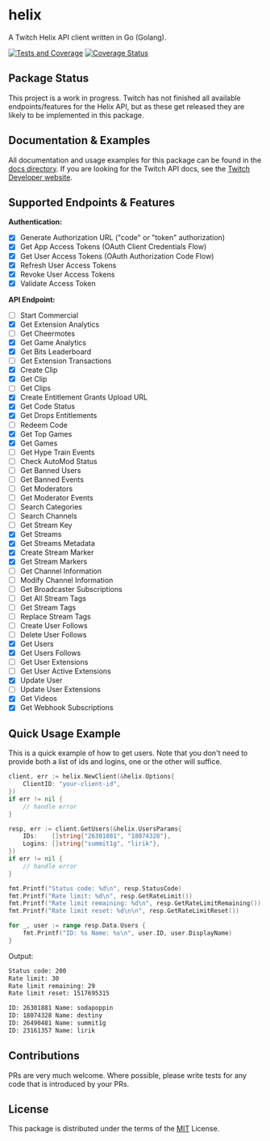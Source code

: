 # helix

A Twitch Helix API client written in Go (Golang).

[![Tests and Coverage](https://github.com/nicklaw5/helix/workflows/Tests%20and%20Coverage/badge.svg)](https://github.com/nicklaw5/helix/actions?query=workflow%3A%22Tests+and+Coverage%22)
[![Coverage Status](https://coveralls.io/repos/github/nicklaw5/helix/badge.svg)](https://coveralls.io/github/nicklaw5/helix)

## Package Status

This project is a work in progress. Twitch has not finished all available endpoints/features for the Helix
API, but as these get released they are likely to be implemented in this package.

## Documentation & Examples

All documentation and usage examples for this package can be found in the [docs directory](docs). If you are
looking for the Twitch API docs, see the [Twitch Developer website](https://dev.twitch.tv/docs/api).

## Supported Endpoints & Features

**Authentication:**

- [x] Generate Authorization URL ("code" or "token" authorization)
- [x] Get App Access Tokens (OAuth Client Credentials Flow)
- [x] Get User Access Tokens (OAuth Authorization Code Flow)
- [x] Refresh User Access Tokens
- [x] Revoke User Access Tokens
- [x] Validate Access Token

**API Endpoint:**

- [ ] Start Commercial
- [x] Get Extension Analytics
- [ ] Get Cheermotes
- [x] Get Game Analytics
- [x] Get Bits Leaderboard
- [ ] Get Extension Transactions
- [x] Create Clip
- [x] Get Clip
- [ ] Get Clips
- [x] Create Entitlement Grants Upload URL
- [x] Get Code Status
- [x] Get Drops Entitlements
- [ ] Redeem Code
- [x] Get Top Games
- [x] Get Games
- [ ] Get Hype Train Events
- [ ] Check AutoMod Status
- [ ] Get Banned Users
- [ ] Get Banned Events
- [ ] Get Moderators
- [ ] Get Moderator Events
- [ ] Search Categories
- [ ] Search Channels
- [ ] Get Stream Key
- [x] Get Streams
- [x] Get Streams Metadata
- [x] Create Stream Marker
- [x] Get Stream Markers
- [ ] Get Channel Information
- [ ] Modify Channel Information
- [ ] Get Broadcaster Subscriptions
- [ ] Get All Stream Tags
- [ ] Get Stream Tags
- [ ] Replace Stream Tags
- [ ] Create User Follows
- [ ] Delete User Follows
- [x] Get Users
- [x] Get Users Follows
- [ ] Get User Extensions
- [ ] Get User Active Extensions
- [x] Update User
- [ ] Update User Extensions
- [x] Get Videos
- [x] Get Webhook Subscriptions

## Quick Usage Example

This is a quick example of how to get users. Note that you don't need to provide both a list of ids and logins,
one or the other will suffice.

```go
client, err := helix.NewClient(&helix.Options{
    ClientID: "your-client-id",
})
if err != nil {
    // handle error
}

resp, err := client.GetUsers(&helix.UsersParams{
    IDs:    []string{"26301881", "18074328"},
    Logins: []string{"summit1g", "lirik"},
})
if err != nil {
    // handle error
}

fmt.Printf("Status code: %d\n", resp.StatusCode)
fmt.Printf("Rate limit: %d\n", resp.GetRateLimit())
fmt.Printf("Rate limit remaining: %d\n", resp.GetRateLimitRemaining())
fmt.Printf("Rate limit reset: %d\n\n", resp.GetRateLimitReset())

for _, user := range resp.Data.Users {
    fmt.Printf("ID: %s Name: %s\n", user.ID, user.DisplayName)
}
```

Output:

```txt
Status code: 200
Rate limit: 30
Rate limit remaining: 29
Rate limit reset: 1517695315

ID: 26301881 Name: sodapoppin
ID: 18074328 Name: destiny
ID: 26490481 Name: summit1g
ID: 23161357 Name: lirik
```

## Contributions

PRs are very much welcome. Where possible, please write tests for any code that is introduced by your PRs.

## License

This package is distributed under the terms of the [MIT](License) License.
